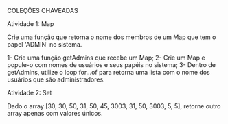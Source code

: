 COLEÇÕES CHAVEADAS

Atividade 1: Map

Crie uma função que retorna o nome dos membros de um Map que tem o papel 'ADMIN' no sistema.

1- Crie uma função getAdmins que recebe um Map;
2- Crie um Map e popule-o com nomes de usuários e seus papéis no  sistema;
3- Dentro de getAdmins, utilize o loop for...of para retorna uma lista com o nome dos usuários que são administradores.


Atividade 2: Set

Dado o array [30, 30, 50, 31, 50, 45, 3003, 31, 50, 3003, 5, 5], retorne outro array apenas com valores únicos.